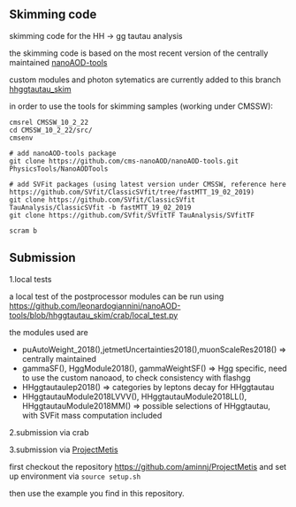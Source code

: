 <h2>Skimming code</h2>

skimming code for the HH -> gg tautau analysis

the skimming code is based on the most recent version of the centrally maintained [nanoAOD-tools](https://github.com/cms-nanoAOD/nanoAOD-tools)  

custom modules and photon sytematics are currently added to this branch [hhggtautau_skim](https://github.com/leonardogiannini/nanoAOD-tools/tree/hhggtautau_skim)  

in order to use the tools for skimming samples (working under CMSSW):

```console
cmsrel CMSSW_10_2_22
cd CMSSW_10_2_22/src/
cmsenv

# add nanoAOD-tools package
git clone https://github.com/cms-nanoAOD/nanoAOD-tools.git PhysicsTools/NanoAODTools

# add SVFit packages (using latest version under CMSSW, reference here https://github.com/SVfit/ClassicSVfit/tree/fastMTT_19_02_2019)
git clone https://github.com/SVfit/ClassicSVfit TauAnalysis/ClassicSVfit -b fastMTT_19_02_2019
git clone https://github.com/SVfit/SVfitTF TauAnalysis/SVfitTF

scram b
```

<h2>Submission</h2>

1.local tests

a local test of the postprocessor modules can be run using https://github.com/leonardogiannini/nanoAOD-tools/blob/hhggtautau_skim/crab/local_test.py

the modules used are 

- puAutoWeight_2018(),jetmetUncertainties2018(),muonScaleRes2018() =>  centrally maintained
- gammaSF(), HggModule2018(), gammaWeightSF() => Hgg specific, need to use the custom nanoaod, to check consistency with flashgg
- HHggtautaulep2018() => categories by leptons decay for HHggtautau
- HHggtautauModule2018LVVV(), HHggtautauModule2018LL(), HHggtautauModule2018MM() => possible selections of HHggtautau, with SVFit mass computation included

2.submission via crab

3.submission via [ProjectMetis](https://github.com/aminnj/ProjectMetis)

first checkout the repository https://github.com/aminnj/ProjectMetis and set up environment via ```source setup.sh```

then use the example you find in this repository.

